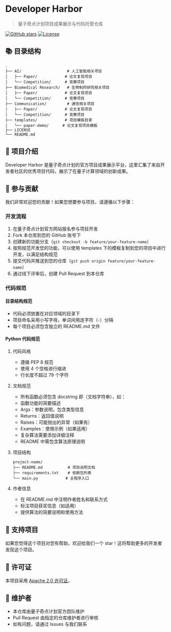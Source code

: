 # Developer Harbor
> 量子奇点计划项目成果展示与代码托管仓库

[![GitHub stars](https://img.shields.io/github/stars/QBosonCommunity/Developer-harbor)](https://github.com/QBosonCommunity/Developer-harbor/stargazers)
[![License](https://img.shields.io/badge/License-Apache%202.0-blue.svg)](https://opensource.org/licenses/Apache-2.0)

## 📚 目录结构

```
.
├── AI/                    # 人工智能相关项目
│   ├── Paper/            # 论文复现项目
│   └── Competition/      # 竞赛项目
├── Biomedical Research/   # 生物制药研究相关项目
│   ├── Paper/            # 论文复现项目
│   └── Competition/      # 竞赛项目
├── Communication/         # 通信相关项目
│   ├── Paper/            # 论文复现项目
│   └── Competition/      # 竞赛项目
├── templates/            # 项目模板目录
│   └── paper-demo/      # 论文复现项目模板
├── LICENSE
└── README.md
```

## 🎯 项目介绍

Developer Harbor 是量子奇点计划的官方项目成果展示平台，这里汇集了来自开发者社区的优秀项目代码，展示了在量子计算领域的创新成果。

## 🚀 参与贡献

我们非常欢迎您的贡献！如果您想要参与项目，请遵循以下步骤：

### 开发流程

1. 在量子奇点计划官方网站报名参与项目开发
2. Fork 本仓库到您的 GitHub 账号下
3. 创建新的功能分支（`git checkout -b feature/your-feature-name`）
4. 按照规范开发您的功能，可以使用 templates 下的模板复制到您的项目中进行开发，以满足结构规范
5. 提交代码并推送到您的仓库（`git push origin feature/your-feature-name`）
6. 通过线下评审后，创建 Pull Request 到本仓库

### 代码规范

#### 目录结构规范
- 代码必须放置在对应领域的目录下
- 项目命名采用小写字母，单词间用连字符（-）分隔
- 每个项目必须包含独立的 README.md 文件

#### Python 代码规范
1. 代码风格
   - 遵循 PEP 8 规范
   - 使用 4 个空格进行缩进
   - 行长度不超过 79 个字符

2. 文档规范
   - 所有函数必须包含 docstring 即（文档字符串），如：
    - 函数功能的简要描述
    - Args：参数说明，包含类型信息
    - Returns：返回值说明
    - Raises：可能抛出的异常（如果有）
    - Examples：使用示例（如果适用）
   - 复杂算法需要添加详细注释
   - README 中需包含算法原理说明

3. 项目结构
   ```
   project-name/
   ├── README.md           # 项目说明文档
   ├── requirements.txt    # 依赖包列表
   └── main.py            # 主程序入口
   ```

4. 作者信息
   - 在 README.md 中注明作者姓名和联系方式
   - 标注项目获奖信息（如适用）
   - 提供算法的简要说明和使用方法

## 🌟 支持项目

如果您觉得这个项目对您有帮助，欢迎给我们一个 star！这将帮助更多的开发者发现这个项目。

## 📄 许可证

本项目采用 [Apache 2.0 许可证](LICENSE)。

## 🤝 维护者

- 本仓库由量子奇点计划官方团队维护
- Pull Request 由指定的仓库维护者进行审核
- 如有问题，请通过 Issues 与我们联系
